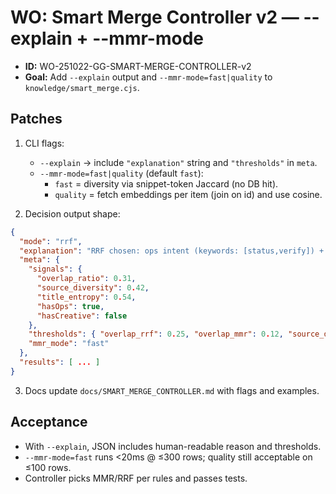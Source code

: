 # WO: Smart Merge Controller v2 — --explain + --mmr-mode
- **ID:** WO-251022-GG-SMART-MERGE-CONTROLLER-v2
- **Goal:** Add `--explain` output and `--mmr-mode=fast|quality` to `knowledge/smart_merge.cjs`.

## Patches
1) CLI flags:
   - `--explain` → include `"explanation"` string and `"thresholds"` in `meta`.
   - `--mmr-mode=fast|quality` (default `fast`):
     - `fast` = diversity via snippet-token Jaccard (no DB hit).
     - `quality` = fetch embeddings per item (join on id) and use cosine.

2) Decision output shape:
```json
{
  "mode": "rrf",
  "explanation": "RRF chosen: ops intent (keywords: [status,verify]) + high overlap (0.31 > 0.25)",
  "meta": {
    "signals": {
      "overlap_ratio": 0.31,
      "source_diversity": 0.42,
      "title_entropy": 0.54,
      "hasOps": true,
      "hasCreative": false
    },
    "thresholds": { "overlap_rrf": 0.25, "overlap_mmr": 0.12, "source_div_mmr": 0.55, "title_entropy_mmr": 0.6 },
    "mmr_mode": "fast"
  },
  "results": [ ... ]
}
```

3) Docs update `docs/SMART_MERGE_CONTROLLER.md` with flags and examples.

## Acceptance
- With `--explain`, JSON includes human-readable reason and thresholds.
- `--mmr-mode=fast` runs <20ms @ ≤300 rows; quality still acceptable on ≤100 rows.
- Controller picks MMR/RRF per rules and passes tests.

